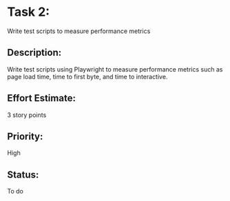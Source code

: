 # Task 2:
Write test scripts to measure performance metrics

## Description: 
Write test scripts using Playwright to measure performance metrics such as page load time, time to first byte, and time to interactive.

## Effort Estimate:
3 story points

## Priority: 
High

## Status:
To do
